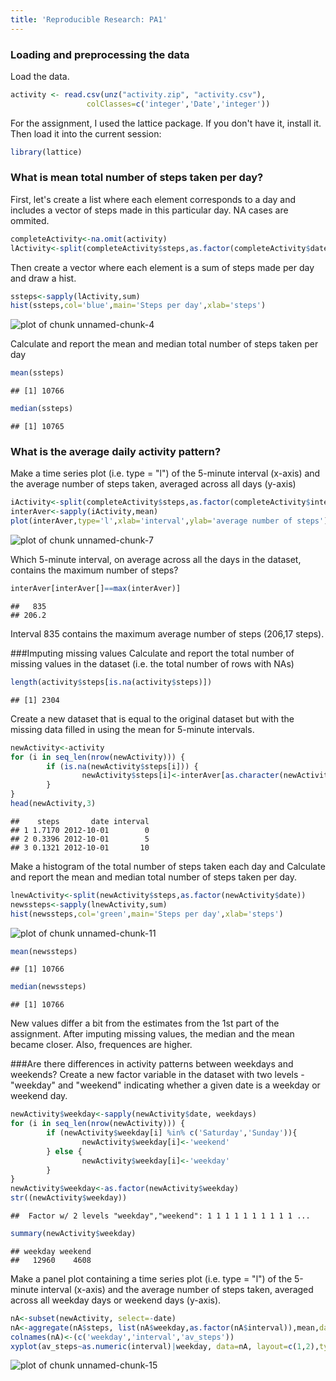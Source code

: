 ```yaml
---
title: 'Reproducible Research: PA1'
---
```

### Loading and preprocessing the data
Load the data.

```r
activity <- read.csv(unz("activity.zip", "activity.csv"), 
                 colClasses=c('integer','Date','integer'))
```

For the assignment, I used the lattice package. If you don't have it, install it.
Then load it into the current session:

```r
library(lattice)
```

### What is mean total number of steps taken per day?

First, let's create a list where each element corresponds to a day and includes a vector of steps made in this particular day. NA cases are ommited.

```r
completeActivity<-na.omit(activity)
lActivity<-split(completeActivity$steps,as.factor(completeActivity$date))
```

Then create a vector where each element is a sum of steps made per day and draw a hist.

```r
ssteps<-sapply(lActivity,sum)
hist(ssteps,col='blue',main='Steps per day',xlab='steps')
```

![plot of chunk unnamed-chunk-4](figure/unnamed-chunk-4.png) 

Calculate and report the mean and median total number of steps taken per day

```r
mean(ssteps)
```

```
## [1] 10766
```

```r
median(ssteps)
```

```
## [1] 10765
```

### What is the average daily activity pattern?
Make a time series plot (i.e. type = "l") of the 5-minute interval (x-axis) and the average number of steps taken, averaged across all days (y-axis)

```r
iActivity<-split(completeActivity$steps,as.factor(completeActivity$interval))
interAver<-sapply(iActivity,mean)
plot(interAver,type='l',xlab='interval',ylab='average number of steps')
```

![plot of chunk unnamed-chunk-7](figure/unnamed-chunk-7.png) 

Which 5-minute interval, on average across all the days in the dataset, contains the maximum number of steps?

```r
interAver[interAver[]==max(interAver)]
```

```
##   835 
## 206.2
```

Interval 835 contains the maximum average number of steps (206,17 steps).

###Imputing missing values
Calculate and report the total number of missing values in the dataset (i.e. the total number of rows with NAs)

```r
length(activity$steps[is.na(activity$steps)])
```

```
## [1] 2304
```

Create a new dataset that is equal to the original dataset but with the missing data filled in using the mean for 5-minute intervals.

```r
newActivity<-activity
for (i in seq_len(nrow(newActivity))) {
        if (is.na(newActivity$steps[i])) {
                newActivity$steps[i]<-interAver[as.character(newActivity$interval[i])] 
        }
}
head(newActivity,3)
```

```
##    steps       date interval
## 1 1.7170 2012-10-01        0
## 2 0.3396 2012-10-01        5
## 3 0.1321 2012-10-01       10
```

Make a histogram of the total number of steps taken each day and Calculate and report the mean and median total number of steps taken per day.

```r
lnewActivity<-split(newActivity$steps,as.factor(newActivity$date))
newssteps<-sapply(lnewActivity,sum)
hist(newssteps,col='green',main='Steps per day',xlab='steps')
```

![plot of chunk unnamed-chunk-11](figure/unnamed-chunk-11.png) 

```r
mean(newssteps)
```

```
## [1] 10766
```

```r
median(newssteps)
```

```
## [1] 10766
```

New values differ a bit from the estimates from the 1st part of the assignment.
After imputing missing values, the median and the mean became closer. Also, frequences are higher.

###Are there differences in activity patterns between weekdays and weekends?
Create a new factor variable in the dataset with two levels - "weekday" and "weekend" indicating whether a given date is a weekday or weekend day.

```r
newActivity$weekday<-sapply(newActivity$date, weekdays)
for (i in seq_len(nrow(newActivity))) {
        if (newActivity$weekday[i] %in% c('Saturday','Sunday')){
                newActivity$weekday[i]<-'weekend'
        } else {
                newActivity$weekday[i]<-'weekday'
        }
}
newActivity$weekday<-as.factor(newActivity$weekday)
str((newActivity$weekday))
```

```
##  Factor w/ 2 levels "weekday","weekend": 1 1 1 1 1 1 1 1 1 1 ...
```

```r
summary(newActivity$weekday)
```

```
## weekday weekend 
##   12960    4608
```

Make a panel plot containing a time series plot (i.e. type = "l") of the 5-minute interval (x-axis) and the average number of steps taken, averaged across all weekday days or weekend days (y-axis).

```r
nA<-subset(newActivity, select=-date)
nA<-aggregate(nA$steps, list(nA$weekday,as.factor(nA$interval)),mean,data=nA)
colnames(nA)<-(c('weekday','interval','av_steps'))
xyplot(av_steps~as.numeric(interval)|weekday, data=nA, layout=c(1,2),type='a',xlab='Interval',ylab='Number of steps')
```

![plot of chunk unnamed-chunk-15](figure/unnamed-chunk-15.png) 
